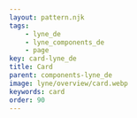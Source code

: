 ```yaml
---
layout: pattern.njk
tags: 
    - lyne_de
    - lyne_components_de
    - page
key: card-lyne_de
title: Card
parent: components-lyne_de
image: lyne/overview/card.webp
keywords: card
order: 90
---
```

